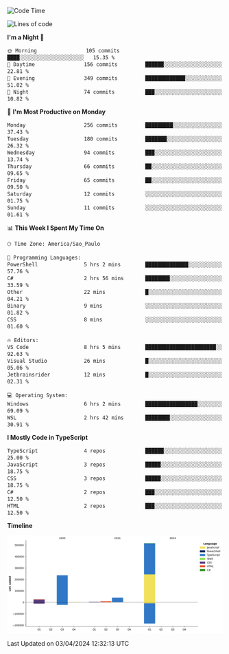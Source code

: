 <!--START_SECTION:waka-->
![Code Time](http://img.shields.io/badge/Code%20Time-2%2C403%20hrs%2040%20mins-blue)

![Lines of code](https://img.shields.io/badge/From%20Hello%20World%20I%27ve%20Written-828.8%20thousand%20lines%20of%20code-blue)

**I'm a Night 🦉** 

```text
🌞 Morning                105 commits         ████░░░░░░░░░░░░░░░░░░░░░   15.35 % 
🌆 Daytime                156 commits         ██████░░░░░░░░░░░░░░░░░░░   22.81 % 
🌃 Evening                349 commits         █████████████░░░░░░░░░░░░   51.02 % 
🌙 Night                  74 commits          ███░░░░░░░░░░░░░░░░░░░░░░   10.82 % 
```
📅 **I'm Most Productive on Monday** 

```text
Monday                   256 commits         █████████░░░░░░░░░░░░░░░░   37.43 % 
Tuesday                  180 commits         ███████░░░░░░░░░░░░░░░░░░   26.32 % 
Wednesday                94 commits          ███░░░░░░░░░░░░░░░░░░░░░░   13.74 % 
Thursday                 66 commits          ██░░░░░░░░░░░░░░░░░░░░░░░   09.65 % 
Friday                   65 commits          ██░░░░░░░░░░░░░░░░░░░░░░░   09.50 % 
Saturday                 12 commits          ░░░░░░░░░░░░░░░░░░░░░░░░░   01.75 % 
Sunday                   11 commits          ░░░░░░░░░░░░░░░░░░░░░░░░░   01.61 % 
```


📊 **This Week I Spent My Time On** 

```text
🕑︎ Time Zone: America/Sao_Paulo

💬 Programming Languages: 
PowerShell               5 hrs 2 mins        ██████████████░░░░░░░░░░░   57.76 % 
C#                       2 hrs 56 mins       ████████░░░░░░░░░░░░░░░░░   33.59 % 
Other                    22 mins             █░░░░░░░░░░░░░░░░░░░░░░░░   04.21 % 
Binary                   9 mins              ░░░░░░░░░░░░░░░░░░░░░░░░░   01.82 % 
CSS                      8 mins              ░░░░░░░░░░░░░░░░░░░░░░░░░   01.60 % 

🔥 Editors: 
VS Code                  8 hrs 5 mins        ███████████████████████░░   92.63 % 
Visual Studio            26 mins             █░░░░░░░░░░░░░░░░░░░░░░░░   05.06 % 
Jetbrainsrider           12 mins             █░░░░░░░░░░░░░░░░░░░░░░░░   02.31 % 

💻 Operating System: 
Windows                  6 hrs 2 mins        █████████████████░░░░░░░░   69.09 % 
WSL                      2 hrs 42 mins       ████████░░░░░░░░░░░░░░░░░   30.91 % 
```

**I Mostly Code in TypeScript** 

```text
TypeScript               4 repos             ██████░░░░░░░░░░░░░░░░░░░   25.00 % 
JavaScript               3 repos             █████░░░░░░░░░░░░░░░░░░░░   18.75 % 
CSS                      3 repos             █████░░░░░░░░░░░░░░░░░░░░   18.75 % 
C#                       2 repos             ███░░░░░░░░░░░░░░░░░░░░░░   12.50 % 
HTML                     2 repos             ███░░░░░░░░░░░░░░░░░░░░░░   12.50 % 
```



**Timeline**

![Lines of Code chart](https://raw.githubusercontent.com/jonhoffmam/jonhoffmam/master/assets/bar_graph.png)


 Last Updated on 03/04/2024 12:32:13 UTC
<!--END_SECTION:waka-->
